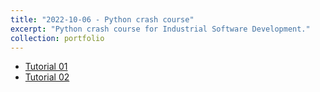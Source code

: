 ```yaml
---
title: "2022-10-06 - Python crash course"
excerpt: "Python crash course for Industrial Software Development."
collection: portfolio
---
```


* [Tutorial 01](../files/isde_tutoring_01.pdf)
* [Tutorial 02](../files/isde_tutoring_02.pdf)
